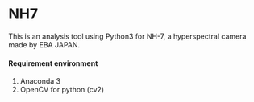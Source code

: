 # NH7
This is an analysis tool using Python3 for NH-7, a hyperspectral camera made by EBA JAPAN.

#### Requirement environment ####
1. Anaconda 3
2. OpenCV for python (cv2)
